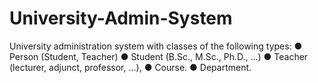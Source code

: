 # University-Admin-System
University administration system with classes of the following types: ● Person (Student, Teacher) ● Student (B.Sc., M.Sc., Ph.D., ...) ● Teacher (lecturer, adjunct, professor, ...), ● Course. ● Department.
